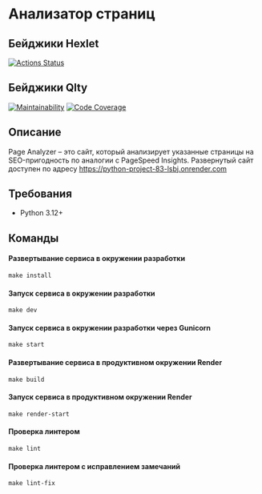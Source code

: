 # Анализатор страниц

## Бейджики Hexlet
[![Actions Status](https://github.com/sergr88/python-project-83/actions/workflows/hexlet-check.yml/badge.svg)](https://github.com/sergr88/python-project-83/actions)

## Бейджики Qlty
[![Maintainability](https://qlty.sh/badges/8f990045-2029-40a6-976e-f5b81294b9ff/maintainability.svg)](https://qlty.sh/gh/sergr88/projects/python-project-83)
[![Code Coverage](https://qlty.sh/badges/8f990045-2029-40a6-976e-f5b81294b9ff/test_coverage.svg)](https://qlty.sh/gh/sergr88/projects/python-project-83)

## Описание
Page Analyzer – это сайт, который анализирует указанные страницы на
SEO-пригодность по аналогии с PageSpeed Insights. Развернутый сайт доступен по
адресу https://python-project-83-lsbj.onrender.com

## Требования
- Python 3.12+

## Команды
#### Развертывание сервиса в окружении разработки
```shell
make install
```
#### Запуск сервиса в окружении разработки
```shell
make dev
```
#### Запуск сервиса в окружении разработки через Gunicorn
```shell
make start
```
#### Развертывание сервиса в продуктивном окружении Render
```shell
make build
```
#### Запуск сервиса в продуктивном окружении Render
```shell
make render-start
```
#### Проверка линтером
```shell
make lint
```
#### Проверка линтером с исправлением замечаний
```shell
make lint-fix
```
